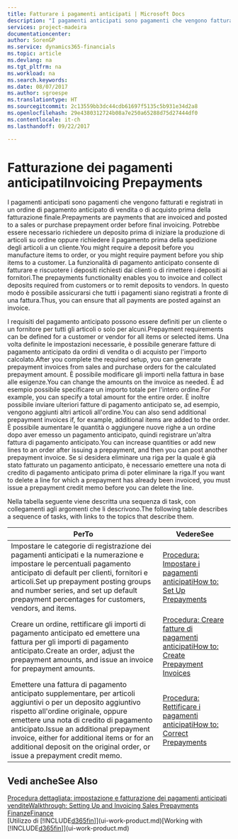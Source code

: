 ```yaml
---
title: Fatturare i pagamenti anticipati | Microsoft Docs
description: "I pagamenti anticipati sono pagamenti che vengono fatturati e registrati in un ordine di pagamento anticipato di vendita o di acquisto prima della fatturazione finale. Potrebbe essere necessario richiedere un deposito prima di iniziare la produzione di articoli su ordine oppure richiedere il pagamento prima della spedizione degli articoli a un cliente. La funzionalità di pagamento anticipato consente di fatturare e riscuotere i depositi richiesti dai clienti o di rimettere i depositi ai fornitori. In questo modo è possibile assicurarsi che tutti i pagamenti siano registrati a fronte di una fattura."
services: project-madeira
documentationcenter: 
author: SorenGP
ms.service: dynamics365-financials
ms.topic: article
ms.devlang: na
ms.tgt_pltfrm: na
ms.workload: na
ms.search.keywords: 
ms.date: 08/07/2017
ms.author: sgroespe
ms.translationtype: HT
ms.sourcegitcommit: 2c13559bb3dc44cdb61697f5135c5b931e34d2a8
ms.openlocfilehash: 29e4380312724b08a7e250a65288d75d27444df0
ms.contentlocale: it-ch
ms.lasthandoff: 09/22/2017

---
```

# <a name="invoicing-prepayments"></a><span data-ttu-id="a4d1c-106">Fatturazione dei pagamenti anticipati</span><span class="sxs-lookup"><span data-stu-id="a4d1c-106">Invoicing Prepayments</span></span>
<span data-ttu-id="a4d1c-107">I pagamenti anticipati sono pagamenti che vengono fatturati e registrati in un ordine di pagamento anticipato di vendita o di acquisto prima della fatturazione finale.</span><span class="sxs-lookup"><span data-stu-id="a4d1c-107">Prepayments are payments that are invoiced and posted to a sales or purchase prepayment order before final invoicing.</span></span> <span data-ttu-id="a4d1c-108">Potrebbe essere necessario richiedere un deposito prima di iniziare la produzione di articoli su ordine oppure richiedere il pagamento prima della spedizione degli articoli a un cliente.</span><span class="sxs-lookup"><span data-stu-id="a4d1c-108">You might require a deposit before you manufacture items to order, or you might require payment before you ship items to a customer.</span></span> <span data-ttu-id="a4d1c-109">La funzionalità di pagamento anticipato consente di fatturare e riscuotere i depositi richiesti dai clienti o di rimettere i depositi ai fornitori.</span><span class="sxs-lookup"><span data-stu-id="a4d1c-109">The prepayments functionality enables you to invoice and collect deposits required from customers or to remit deposits to vendors.</span></span> <span data-ttu-id="a4d1c-110">In questo modo è possibile assicurarsi che tutti i pagamenti siano registrati a fronte di una fattura.</span><span class="sxs-lookup"><span data-stu-id="a4d1c-110">Thus, you can ensure that all payments are posted against an invoice.</span></span>  

 <span data-ttu-id="a4d1c-111">I requisiti del pagamento anticipato possono essere definiti per un cliente o un fornitore per tutti gli articoli o solo per alcuni.</span><span class="sxs-lookup"><span data-stu-id="a4d1c-111">Prepayment requirements can be defined for a customer or vendor for all items or selected items.</span></span> <span data-ttu-id="a4d1c-112">Una volta definite le impostazioni necessarie, è possibile generare fatture di pagamento anticipato da ordini di vendita o di acquisto per l'importo calcolato.</span><span class="sxs-lookup"><span data-stu-id="a4d1c-112">After you complete the required setup, you can generate prepayment invoices from sales and purchase orders for the calculated prepayment amount.</span></span> <span data-ttu-id="a4d1c-113">È possibile modificare gli importi nella fattura in base alle esigenze.</span><span class="sxs-lookup"><span data-stu-id="a4d1c-113">You can change the amounts on the invoice as needed.</span></span> <span data-ttu-id="a4d1c-114">È ad esempio possibile specificare un importo totale per l'intero ordine.</span><span class="sxs-lookup"><span data-stu-id="a4d1c-114">For example, you can specify a total amount for the entire order.</span></span> <span data-ttu-id="a4d1c-115">È inoltre possibile inviare ulteriori fatture di pagamento anticipato se, ad esempio, vengono aggiunti altri articoli all'ordine.</span><span class="sxs-lookup"><span data-stu-id="a4d1c-115">You can also send additional prepayment invoices if, for example, additional items are added to the order.</span></span> <span data-ttu-id="a4d1c-116">È possibile aumentare le quantità o aggiungere nuove righe a un ordine dopo aver emesso un pagamento anticipato, quindi registrare un'altra fattura di pagamento anticipato.</span><span class="sxs-lookup"><span data-stu-id="a4d1c-116">You can increase quantities or add new lines to an order after issuing a prepayment, and then you can post another prepayment invoice.</span></span> <span data-ttu-id="a4d1c-117">Se si desidera eliminare una riga per la quale è già stato fatturato un pagamento anticipato, è necessario emettere una nota di credito di pagamento anticipato prima di poter eliminare la riga.</span><span class="sxs-lookup"><span data-stu-id="a4d1c-117">If you want to delete a line for which a prepayment has already been invoiced, you must issue a prepayment credit memo before you can delete the line.</span></span>  

 <span data-ttu-id="a4d1c-118">Nella tabella seguente viene descritta una sequenza di task, con collegamenti agli argomenti che li descrivono.</span><span class="sxs-lookup"><span data-stu-id="a4d1c-118">The following table describes a sequence of tasks, with links to the topics that describe them.</span></span>

|<span data-ttu-id="a4d1c-119">**Per**</span><span class="sxs-lookup"><span data-stu-id="a4d1c-119">**To**</span></span>|<span data-ttu-id="a4d1c-120">**Vedere**</span><span class="sxs-lookup"><span data-stu-id="a4d1c-120">**See**</span></span>|  
|------------|-------------|  
|<span data-ttu-id="a4d1c-121">Impostare le categorie di registrazione dei pagamenti anticipati e la numerazione e impostare le percentuali pagamento anticipato di default per clienti, fornitori e articoli.</span><span class="sxs-lookup"><span data-stu-id="a4d1c-121">Set up prepayment posting groups and number series, and set up default prepayment percentages for customers, vendors, and items.</span></span>|[<span data-ttu-id="a4d1c-122">Procedura: Impostare i pagamenti anticipati</span><span class="sxs-lookup"><span data-stu-id="a4d1c-122">How to: Set Up Prepayments</span></span>](finance-set-up-prepayments.md)|
|<span data-ttu-id="a4d1c-123">Creare un ordine, rettificare gli importi di pagamento anticipato ed emettere una fattura per gli importi di pagamento anticipato.</span><span class="sxs-lookup"><span data-stu-id="a4d1c-123">Create an order, adjust the prepayment amounts, and issue an invoice for prepayment amounts.</span></span>|[<span data-ttu-id="a4d1c-124">Procedura: Creare fatture di pagamenti anticipati</span><span class="sxs-lookup"><span data-stu-id="a4d1c-124">How to: Create Prepayment Invoices</span></span>](finance-how-to-create-prepayment-invoices.md)|  
|<span data-ttu-id="a4d1c-125">Emettere una fattura di pagamento anticipato supplementare, per articoli aggiuntivi o per un deposito aggiuntivo rispetto all'ordine originale, oppure emettere una nota di credito di pagamento anticipato.</span><span class="sxs-lookup"><span data-stu-id="a4d1c-125">Issue an additional prepayment invoice, either for additional items or for an additional deposit on the original order, or issue a prepayment credit memo.</span></span>|[<span data-ttu-id="a4d1c-126">Procedura: Rettificare i pagamenti anticipati</span><span class="sxs-lookup"><span data-stu-id="a4d1c-126">How to: Correct Prepayments</span></span>](finance-how-to-correct-prepayments.md)|  

## <a name="see-also"></a><span data-ttu-id="a4d1c-127">Vedi anche</span><span class="sxs-lookup"><span data-stu-id="a4d1c-127">See Also</span></span>  
[<span data-ttu-id="a4d1c-128">Procedura dettagliata: impostazione e fatturazione dei pagamenti anticipati vendite</span><span class="sxs-lookup"><span data-stu-id="a4d1c-128">Walkthrough: Setting Up and Invoicing Sales Prepayments</span></span>](walkthrough-setting-up-and-invoicing-sales-prepayments.md)  
[<span data-ttu-id="a4d1c-129">Finanze</span><span class="sxs-lookup"><span data-stu-id="a4d1c-129">Finance</span></span>](finance.md)  
<span data-ttu-id="a4d1c-130">[Utilizzo di [!INCLUDE[d365fin](includes/d365fin_md.md)]](ui-work-product.md)</span><span class="sxs-lookup"><span data-stu-id="a4d1c-130">[Working with [!INCLUDE[d365fin](includes/d365fin_md.md)]](ui-work-product.md)</span></span>

